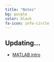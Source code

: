```yaml
---
title: "Notes"
bg: purple
color: black
fa-icon: info-circle
---
```


## Updating...

* [MATLAB intro]( myfiles/MATLAB_intro.pdf)

